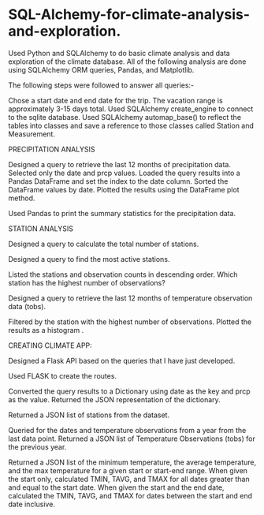 # SQL-Alchemy-for-climate-analysis-and-exploration.
Used Python and SQLAlchemy to do basic climate analysis and data exploration of the climate database. All of the following analysis are done using SQLAlchemy ORM queries, Pandas, and Matplotlib.

The following steps were followed to answer all queries:-

Chose a start date and end date for the trip. The vacation range is approximately 3-15 days total.
Used SQLAlchemy create_engine to connect to the sqlite database.
Used SQLAlchemy automap_base() to reflect the tables into classes and save a reference to those classes called Station and Measurement.



PRECIPITATION ANALYSIS


Designed a query to retrieve the last 12 months of precipitation data.
Selected only the date and prcp values.
Loaded the query results into a Pandas DataFrame and set the index to the date column.
Sorted the DataFrame values by date.
Plotted the results using the DataFrame plot method.


Used Pandas to print the summary statistics for the precipitation data.



STATION ANALYSIS


Designed a query to calculate the total number of stations.

Designed a query to find the most active stations.


Listed the stations and observation counts in descending order.
Which station has the highest number of observations?


Designed a query to retrieve the last 12 months of temperature observation data (tobs).


Filtered by the station with the highest number of observations.
Plotted the results as a histogram .


CREATING CLIMATE APP:

Designed a Flask API based on the queries that I have just developed.


Used FLASK to create the routes.

Converted the query results to a Dictionary using date as the key and prcp as the value.
Returned the JSON representation of the dictionary.


Returned a JSON list of stations from the dataset.

Queried for the dates and temperature observations from a year from the last data point.
Returned a JSON list of Temperature Observations (tobs) for the previous year.


Returned a JSON list of the minimum temperature, the average temperature, and the max temperature for a given start or start-end range.
When given the start only, calculated TMIN, TAVG, and TMAX for all dates greater than and equal to the start date.
When given the start and the end date, calculated the TMIN, TAVG, and TMAX for dates between the start and end date inclusive.




















